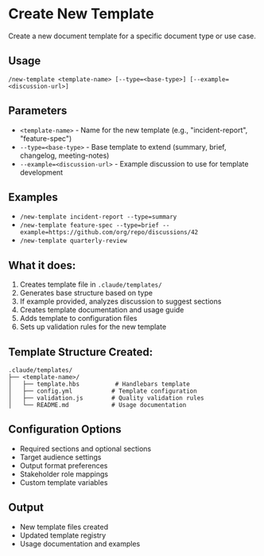 # Create New Template

Create a new document template for a specific document type or use case.

## Usage
`/new-template <template-name> [--type=<base-type>] [--example=<discussion-url>]`

## Parameters
- `<template-name>` - Name for the new template (e.g., "incident-report", "feature-spec")
- `--type=<base-type>` - Base template to extend (summary, brief, changelog, meeting-notes)
- `--example=<discussion-url>` - Example discussion to use for template development

## Examples
- `/new-template incident-report --type=summary`
- `/new-template feature-spec --type=brief --example=https://github.com/org/repo/discussions/42`
- `/new-template quarterly-review`

## What it does:
1. Creates template file in `.claude/templates/`
2. Generates base structure based on type
3. If example provided, analyzes discussion to suggest sections
4. Creates template documentation and usage guide
5. Adds template to configuration files
6. Sets up validation rules for the new template

## Template Structure Created:
```
.claude/templates/
├── <template-name>/
│   ├── template.hbs          # Handlebars template
│   ├── config.yml           # Template configuration
│   ├── validation.js        # Quality validation rules
│   └── README.md            # Usage documentation
```

## Configuration Options
- Required sections and optional sections
- Target audience settings  
- Output format preferences
- Stakeholder role mappings
- Custom template variables

## Output
- New template files created
- Updated template registry
- Usage documentation and examples